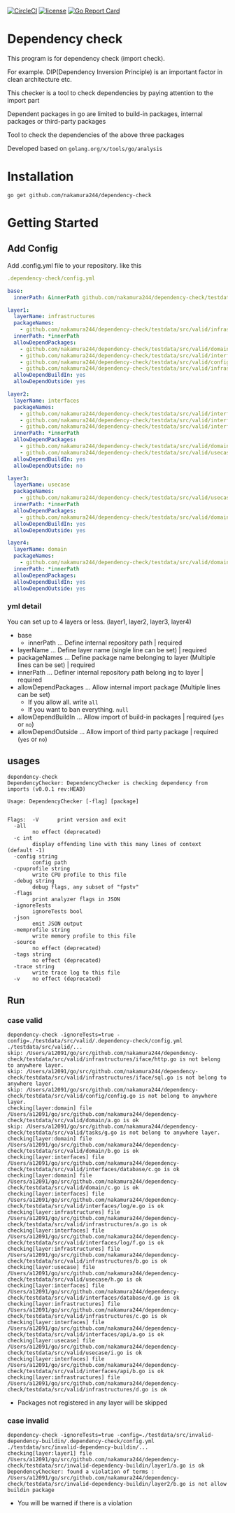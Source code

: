 [![CircleCI](https://circleci.com/gh/nakamura244/dependency-check.svg?style=svg)](https://circleci.com/gh/nakamura244/dependency-check)
[![license](https://img.shields.io/github/license/srvc/wraperr.svg)](./LICENSE)
[![Go Report Card](https://goreportcard.com/badge/github.com/nakamura244/dependency-check)](https://goreportcard.com/report/github.com/nakamura244/dependency-check)

# Dependency check
This program is for dependency check (import check).

For example.
DIP(Dependency Inversion Principle) is an important factor in clean architecture etc.

This checker is a tool to check dependencies by paying attention to the import part

Dependent packages in go are limited to build-in packages, internal packages or third-party packages

Tool to check the dependencies of the above three packages


Developed based on `golang.org/x/tools/go/analysis`

# Installation
```console
go get github.com/nakamura244/dependency-check
```

# Getting Started
## Add Config
Add .config.yml file to your repository. like this

```yaml
.dependency-check/config.yml

base:
  innerPath: &innerPath github.com/nakamura244/dependency-check/testdata/src/valid

layer1:
  layerName: infrastructures
  packageNames:
    - github.com/nakamura244/dependency-check/testdata/src/valid/infrastructures
  innerPath: *innerPath
  allowDependPackages:
    - github.com/nakamura244/dependency-check/testdata/src/valid/domain
    - github.com/nakamura244/dependency-check/testdata/src/valid/interfaces
    - github.com/nakamura244/dependency-check/testdata/src/valid/config
    - github.com/nakamura244/dependency-check/testdata/src/valid/infrastructures/iface
  allowDependBuildIn: yes
  allowDependOutside: yes

layer2:
  layerName: interfaces
  packageNames:
    - github.com/nakamura244/dependency-check/testdata/src/valid/interfaces/database
    - github.com/nakamura244/dependency-check/testdata/src/valid/interfaces/api
    - github.com/nakamura244/dependency-check/testdata/src/valid/interfaces/log
  innerPath: *innerPath
  allowDependPackages:
    - github.com/nakamura244/dependency-check/testdata/src/valid/domain
    - github.com/nakamura244/dependency-check/testdata/src/valid/usecase
  allowDependBuildIn: yes
  allowDependOutside: no

layer3:
  layerName: usecase
  packageNames:
    - github.com/nakamura244/dependency-check/testdata/src/valid/usecase
  innerPath: *innerPath
  allowDependPackages:
    - github.com/nakamura244/dependency-check/testdata/src/valid/domain
  allowDependBuildIn: yes
  allowDependOutside: yes

layer4:
  layerName: domain
  packageNames:
    - github.com/nakamura244/dependency-check/testdata/src/valid/domain
  innerPath: *innerPath
  allowDependPackages:
  allowDependBuildIn: yes
  allowDependOutside: yes
```

### yml detail
You can set up to 4 layers or less. (layer1, layer2, layer3, layer4)


- base
  - innerPath ... Define internal repository path | required
- layerName ... Define layer name (single line can be set) | required
- packageNames ... Define package name belonging to layer (Multiple lines can be set) | required
- innerPath ...  Definer internal repository path belong ing to layer | required
- allowDependPackages ... Allow internal import package  (Multiple lines can be set)
  - If you allow all. write `all`
  - If you want to ban everything. `null`
- allowDependBuildIn ... Allow import of build-in packages | required (`yes` or `no`)
- allowDependOutside ... Allow import of third party package | required (`yes` or `no`)

## usages
```console
dependency-check 
DependencyChecker: DependencyChecker is checking dependency from imports (v0.0.1 rev:HEAD)

Usage: DependencyChecker [-flag] [package]


Flags:  -V      print version and exit
  -all
        no effect (deprecated)
  -c int
        display offending line with this many lines of context (default -1)
  -config string
        config path
  -cpuprofile string
        write CPU profile to this file
  -debug string
        debug flags, any subset of "fpstv"
  -flags
        print analyzer flags in JSON
  -ignoreTests
        ignoreTests bool
  -json
        emit JSON output
  -memprofile string
        write memory profile to this file
  -source
        no effect (deprecated)
  -tags string
        no effect (deprecated)
  -trace string
        write trace log to this file
  -v    no effect (deprecated)

```

## Run

### case valid
```console
dependency-check -ignoreTests=true -config=./testdata/src/valid/.dependency-check/config.yml ./testdata/src/valid/...
skip: /Users/a12091/go/src/github.com/nakamura244/dependency-check/testdata/src/valid/infrastructures/iface/http.go is not belong to anywhere layer.
skip: /Users/a12091/go/src/github.com/nakamura244/dependency-check/testdata/src/valid/infrastructures/iface/sql.go is not belong to anywhere layer.
skip: /Users/a12091/go/src/github.com/nakamura244/dependency-check/testdata/src/valid/config/config.go is not belong to anywhere layer.
checking[layer:domain] file /Users/a12091/go/src/github.com/nakamura244/dependency-check/testdata/src/valid/domain/a.go is ok 
skip: /Users/a12091/go/src/github.com/nakamura244/dependency-check/testdata/src/valid/tasks/g.go is not belong to anywhere layer.
checking[layer:domain] file /Users/a12091/go/src/github.com/nakamura244/dependency-check/testdata/src/valid/domain/b.go is ok 
checking[layer:interfaces] file /Users/a12091/go/src/github.com/nakamura244/dependency-check/testdata/src/valid/interfaces/database/c.go is ok 
checking[layer:domain] file /Users/a12091/go/src/github.com/nakamura244/dependency-check/testdata/src/valid/domain/c.go is ok 
checking[layer:interfaces] file /Users/a12091/go/src/github.com/nakamura244/dependency-check/testdata/src/valid/interfaces/log/e.go is ok 
checking[layer:infrastructures] file /Users/a12091/go/src/github.com/nakamura244/dependency-check/testdata/src/valid/infrastructures/a.go is ok 
checking[layer:interfaces] file /Users/a12091/go/src/github.com/nakamura244/dependency-check/testdata/src/valid/interfaces/log/f.go is ok 
checking[layer:infrastructures] file /Users/a12091/go/src/github.com/nakamura244/dependency-check/testdata/src/valid/infrastructures/b.go is ok 
checking[layer:usecase] file /Users/a12091/go/src/github.com/nakamura244/dependency-check/testdata/src/valid/usecase/h.go is ok 
checking[layer:interfaces] file /Users/a12091/go/src/github.com/nakamura244/dependency-check/testdata/src/valid/interfaces/database/d.go is ok 
checking[layer:infrastructures] file /Users/a12091/go/src/github.com/nakamura244/dependency-check/testdata/src/valid/infrastructures/c.go is ok 
checking[layer:interfaces] file /Users/a12091/go/src/github.com/nakamura244/dependency-check/testdata/src/valid/interfaces/api/a.go is ok 
checking[layer:usecase] file /Users/a12091/go/src/github.com/nakamura244/dependency-check/testdata/src/valid/usecase/i.go is ok 
checking[layer:interfaces] file /Users/a12091/go/src/github.com/nakamura244/dependency-check/testdata/src/valid/interfaces/api/b.go is ok 
checking[layer:infrastructures] file /Users/a12091/go/src/github.com/nakamura244/dependency-check/testdata/src/valid/infrastructures/d.go is ok 
```
- Packages not registered in any layer will be skipped

### case invalid
```console
dependency-check -ignoreTests=true -config=./testdata/src/invalid-dependency-buildin/.dependency-check/config.yml ./testdata/src/invalid-dependency-buildin/...
checking[layer:layer1] file /Users/a12091/go/src/github.com/nakamura244/dependency-check/testdata/src/invalid-dependency-buildin/layer1/a.go is ok 
DependencyChecker: found a violation of terms : /Users/a12091/go/src/github.com/nakamura244/dependency-check/testdata/src/invalid-dependency-buildin/layer2/b.go is not allow buildin package
```
- You will be warned if there is a violation
